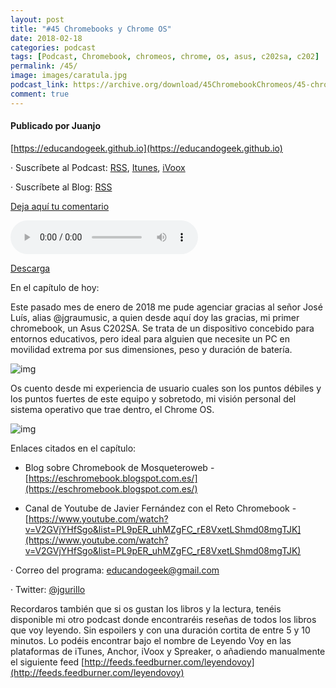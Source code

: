 ```yaml
---
layout: post
title: "#45 Chromebooks y Chrome OS"
date: 2018-02-18
categories: podcast
tags: [Podcast, Chromebook, chromeos, chrome, os, asus, c202sa, c202]
permalink: /45/
image: images/caratula.jpg
podcast_link: https://archive.org/download/45ChromebookChromeos/45-chromebook-chromeos.mp3
comment: true
---
```


#### Publicado por Juanjo

[https://educandogeek.github.io](https://educandogeek.github.io)

· Suscríbete al Podcast: [RSS](http://feeds.feedburner.com/educandogeek), [Itunes](https://itunes.apple.com/es/podcast/educando-geek/id1110060146?mt=2), [iVoox](https://www.ivoox.com/podcast-educando-geek_sq_f1289274_1.html)

· Suscríbete al Blog: [RSS](http://feeds.feedburner.com/educandogeekblog)

[Deja aquí tu comentario](https://educandogeek.github.io/45/)

<audio controls>
  <source src="{{ page.podcast_link }}" type="audio/mp3">
</audio>


[Descarga][Mp3]


En el capítulo de hoy:

Este pasado mes de enero de 2018 me pude agenciar gracias al señor José Luís, alias @jgraumusic, a quien desde aquí doy las gracias, mi primer chromebook, un Asus C202SA. Se trata de un dispositivo concebido para entornos educativos, pero ideal para alguien que necesite un PC en movilidad extrema por sus dimensiones, peso y duración de batería.

![img](http://img-us1.asus.com/A/show/AW000706/2016/0406/AM0000090/201604AM060000090_14598968477160610096485.jpg!t500x500)

Os cuento desde mi experiencia de usuario cuales son los puntos débiles y los puntos fuertes de este equipo y sobretodo, mi visión personal del sistema operativo que trae dentro, el Chrome OS.

![img](https://encrypted-tbn0.gstatic.com/images?q=tbn:ANd9GcSrnuEGYGT-xz5aPegL4aURGdoN88Un5t2ffJNEZbrJHNd33oJw)


Enlaces citados en el capítulo:

- Blog sobre Chromebook de Mosqueteroweb - [https://eschromebook.blogspot.com.es/](https://eschromebook.blogspot.com.es/)

- Canal de Youtube de Javier Fernández con el Reto Chromebook - [https://www.youtube.com/watch?v=V2GVjYHfSgo&list=PL9pER_uhMZgFC_rE8VxetLShmd08mgTJK](https://www.youtube.com/watch?v=V2GVjYHfSgo&list=PL9pER_uhMZgFC_rE8VxetLShmd08mgTJK)





· Correo del programa: [educandogeek@gmail.com](mailto:educandogeek@gmail.com)

· Twitter: [@jgurillo](https://twitter.com/jgurillo)

Recordaros también que si os gustan los libros y la lectura, tenéis disponible mi otro podcast donde encontraréis reseñas de todos los libros que voy leyendo. Sin espoilers y con una duración cortita de entre 5 y 10 minutos. Lo podéis encontrar bajo el nombre de Leyendo Voy en las plataformas de iTunes, Anchor, iVoox y Spreaker, o añadiendo manualmente el siguiente feed [http://feeds.feedburner.com/leyendovoy](http://feeds.feedburner.com/leyendovoy)



[Mp3]: https://archive.org/download/45ChromebookChromeos/45-chromebook-chromeos.mp3
